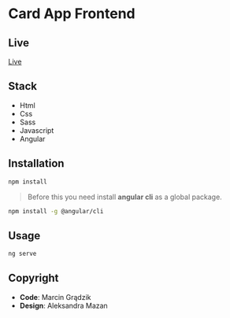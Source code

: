 # Card App Frontend

## Live

[Live](https://card-app-backend.herokuapp.com/home)

## Stack

- Html
- Css
- Sass
- Javascript
- Angular

## Installation

```sh
npm install
```

> Before this you need install **angular cli** as a global package.

```sh
npm install -g @angular/cli
```

## Usage

```sh
ng serve
```

## Copyright

- **Code**: Marcin Grądzik
- **Design**: Aleksandra Mazan